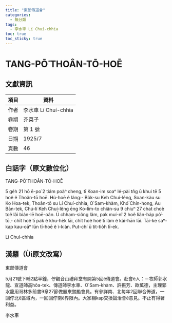 ```yaml
---
title: "東部傳道會"
categories:
  - 無分類
tags:
  - 李水車 Lí Chuí-chhia
toc: true
toc_sticky: true
---
```


# TANG-PŌ͘ THOÂN-TŌ-HOĒ

## 文獻資訊

| 項目 | 資料 |
|---|---|
| 作者 | 李水車 Lí Chuí-chhia |
| 卷期 | 芥菜子 |
| 卷期 | 第 1 號 |
| 日期 | 1925/7 |
| 頁數 | 46 |

## 白話字（原文數位化）

TANG-PŌ͘ THOÂN-TŌ-HOĒ

5 ge̍h 21 hō ē-po͘ 2 tiám poàⁿ cheng, tī Koan-im soaⁿ lé-pài tn̂g ū khui tē 5 hoê ê Thoân-tō hoē. Hù-hoē ê lâng:- Bo̍k-su Keh Chuí-lêng, Soan-kàu su Ko Hoa-tek, Thoân-tô su Lí Chuí-chhia, O͘ Sam-khàm, Khó͘ Chín-hong, Au Bān-tek, Chú-lí Keh Chuí-lêng ēng Ko-lîm-to chiân-su 9 chiuⁿ 27 chat choè toê lâi bián-lē hoē-oân. Ū chham-siông lâm, pak muí-nî 2 hoê liân-ha̍p pò͘-tō,- chi̍t hoê tī pak ê khu-he̍k lāi, chi̍t hoê hoê tī lâm ê kài-hān lāi. Tāi-ke saⁿ-kap kau-oāⁿ lūn tī-hoē ê ì-kiàn. Put-chí ū tit-tio̍h lī-ek.

Lí Chuí-chhia

## 漢羅（Ùi原文改寫）

東部傳道會

5月21號下晡2點半鐘，佇觀音山禮拜堂有開第5回ê傳道會。赴會ê人：－牧師郭水龍、宣道師高hôa-tek、傳道師李水車、O͘ Sam-khàm、許振芳、歐萬德，主理郭水龍用哥林多前書9章27節做題來勉勵會員。有參詳南、北每年2回聯合佈道，一回佇北ê區域內，一回回佇南ê界限內。大家相kap交換論治會ê意見。不止有得著利益。

李水車
